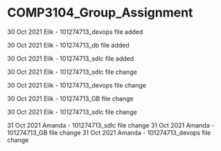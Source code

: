 # COMP3104_Group_Assignment

30 Oct 2021
Elik - 101274713_devops file added

30 Oct 2021
Elik - 101274713_db file added

30 Oct 2021
Elik - 101274713_sdlc file added

30 Oct 2021
Elik - 101274713_sdlc file change

30 Oct 2021
Elik - 101274713_devops file change

30 Oct 2021
Elik - 101274713_GB file change

30 Oct 2021
Elik - 101274713_sdlc file change






31 Oct 2021
Amanda - 101274713_sdlc file change
31 Oct 2021
Amanda - 101274713_GB file change
31 Oct 2021
Amanda - 101274713_devops file change